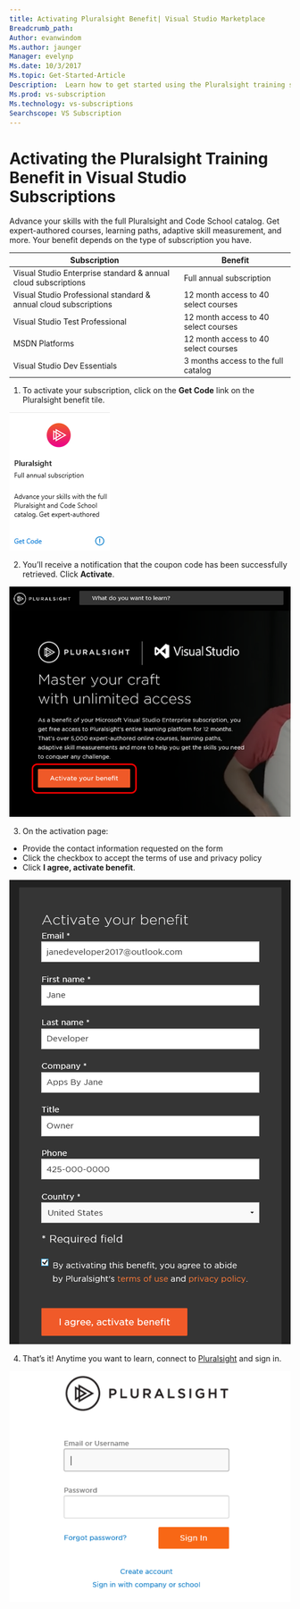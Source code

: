 ```yaml
---
title: Activating Pluralsight Benefit| Visual Studio Marketplace
Breadcrumb_path: 
Author: evanwindom
Ms.author: jaunger
Manager: evelynp
Ms.date: 10/3/2017
Ms.topic: Get-Started-Article
Description:  Learn how to get started using the Pluralsight training subscription included with your Visual Studio subscription.
Ms.prod: vs-subscription
Ms.technology: vs-subscriptions
Searchscope: VS Subscription
---
```


# Activating the Pluralsight Training Benefit in Visual Studio Subscriptions

Advance your skills with the full Pluralsight and Code School catalog.  Get expert-authored courses, learning paths, adaptive skill measurement, and more.  Your benefit depends on the type of subscription you have.  

| Subscription                                                     | Benefit                              |
|------------------------------------------------------------------|--------------------------------------|
| Visual Studio Enterprise standard & annual cloud subscriptions   | Full annual subscription             |
| Visual Studio Professional standard & annual cloud subscriptions | 12 month access to 40 select courses |
| Visual Studio Test Professional                                  | 12 month access to 40 select courses |
| MSDN Platforms                                                   | 12 month access to 40 select courses |
| Visual Studio Dev Essentials                                     | 3 months access to the full catalog  |  

  

1. To activate your subscription, click on the **Get Code** link on the Pluralsight benefit tile.

![Pluralsight Benefit Tile](_img\vs-pluralsight\vs-pluralsight-tile.png)

2. You’ll receive a notification that the coupon code has been successfully retrieved.  Click **Activate**.   

![Pluralsight Benefit Landing Page](_img\vs-pluralsight\vs-pluralsight-landing-crop.png)

3.	On the activation page:
- Provide the contact information requested on the form 
- Click the checkbox to accept the terms of use and privacy policy
- Click **I agree, activate benefit**. 

![Pluralsight Benefit Activation](_img\vs-pluralsight\vs-pluralsight-registration-crop.png)

4.	That’s it!  Anytime you want to learn, connect to [Pluralsight](https://app.pluralsight.com/id?) and sign in.  

![Pluralsight Benefit Sign In](_img\vs-pluralsight\vs-pluralsight-sign-in.png)
